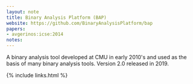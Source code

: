 ```yaml
---
layout: note
title: Binary Analysis Platform (BAP)
website: https://github.com/BinaryAnalysisPlatform/bap
papers:
- avgerinos:icse:2014
notes:
---
```


A binary analysis tool developed at CMU in early 2010's
and used as the basis of many binary analysis tools.
Version 2.0 released in 2019.

{% include links.html %}
